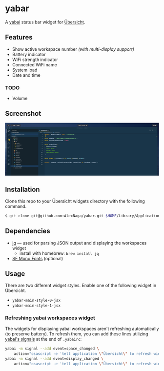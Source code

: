# yabar

A [yabai](https://github.com/koekeishiya/yabai) status bar widget for [Übersicht](https://github.com/felixhageloh/uebersicht).

## Features

- Show active workspace number _(with multi-display support)_
- Battery indicator
- WiFi strength indicator
- Connected WiFi name
- System load
- Date and time

### TODO

- Volume

## Screenshot

![img](./img/screenshot_0.png)

## Installation

Clone this repo to your Übersicht widgets directory with the following command.

```bash
$ git clone git@github.com:AlexNaga/yabar.git $HOME/Library/Application\ Support/Übersicht/widgets/yabar
```

## Dependencies

- [jq](https://github.com/stedolan/jq) — used for parsing JSON output and displaying the workspaces widget
  - install with homebrew: `brew install jq`
- [SF Mono Fonts](https://developer.apple.com/fonts/) (optional)

## Usage

There are two different widget styles. Enable one of the following widget in Übersicht.

- `yabar-main-style-0-jsx`
- `yabar-main-style-1-jsx`

### Refreshing yabai workspaces widget

The widgets for displaying yabai workspaces aren't refreshing automatically (to preserve battery). To refresh them, you can add these lines utilizing [yabai's signals](https://github.com/koekeishiya/yabai/wiki/Commands#automation-with-rules-and-signals) at the end of `.yabairc`:

```sh
yabai -m signal --add event=space_changed \
    action="osascript -e 'tell application \"Übersicht\" to refresh widget id \"yabar-workspace-jsx\"'"
yabai -m signal --add event=display_changed \
    action="osascript -e 'tell application \"Übersicht\" to refresh widget id \"yabar-workspace-jsx\"'"
```
